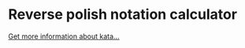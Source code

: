 Reverse polish notation calculator
=
[Get more information about kata...](/kata/52f78966747862fc9a0009ae)